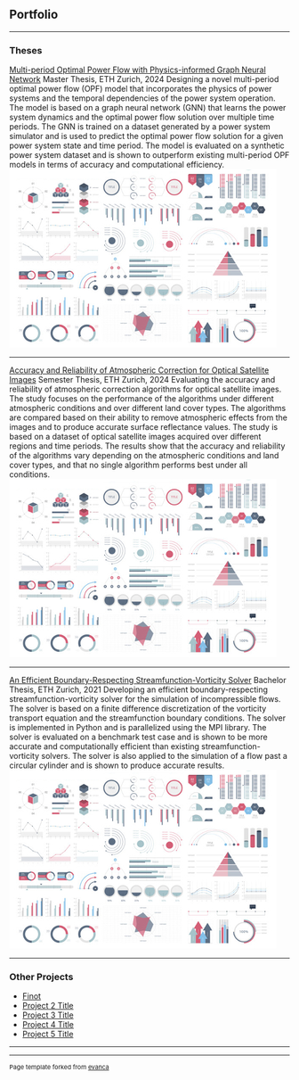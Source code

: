 ## Portfolio

---

### Theses 

[Multi-period Optimal Power Flow with Physics-informed Graph Neural Network](/sample_page)
Master Thesis, ETH Zurich, 2024
Designing a novel multi-period optimal power flow (OPF) model that incorporates the physics of power systems and the temporal dependencies of the power system operation. The model is based on a graph neural network (GNN) that learns the power system dynamics and the optimal power flow solution over multiple time periods. The GNN is trained on a dataset generated by a power system simulator and is used to predict the optimal power flow solution for a given power system state and time period. The model is evaluated on a synthetic power system dataset and is shown to outperform existing multi-period OPF models in terms of accuracy and computational efficiency.
<img src="images/dummy_thumbnail.jpg?raw=true"/>

---
[Accuracy and Reliability of Atmospheric Correction for Optical Satellite Images](/pdf/sample_presentation.pdf)
Semester Thesis, ETH Zurich, 2024
Evaluating the accuracy and reliability of atmospheric correction algorithms for optical satellite images. The study focuses on the performance of the algorithms under different atmospheric conditions and over different land cover types. The algorithms are compared based on their ability to remove atmospheric effects from the images and to produce accurate surface reflectance values. The study is based on a dataset of optical satellite images acquired over different regions and time periods. The results show that the accuracy and reliability of the algorithms vary depending on the atmospheric conditions and land cover types, and that no single algorithm performs best under all conditions.
<img src="images/dummy_thumbnail.jpg?raw=true"/>

---
[An Efficient Boundary-Respecting Streamfunction-Vorticity Solver](http://example.com/)
Bachelor Thesis, ETH Zurich, 2021
Developing an efficient boundary-respecting streamfunction-vorticity solver for the simulation of incompressible flows. The solver is based on a finite difference discretization of the vorticity transport equation and the streamfunction boundary conditions. The solver is implemented in Python and is parallelized using the MPI library. The solver is evaluated on a benchmark test case and is shown to be more accurate and computationally efficient than existing streamfunction-vorticity solvers. The solver is also applied to the simulation of a flow past a circular cylinder and is shown to produce accurate results.
<img src="images/dummy_thumbnail.jpg?raw=true"/>

---

### Other Projects

- [Finot](http://example.com/)
- [Project 2 Title](http://example.com/)
- [Project 3 Title](http://example.com/)
- [Project 4 Title](http://example.com/)
- [Project 5 Title](http://example.com/)

---




---
<p style="font-size:11px">Page template forked from <a href="https://github.com/evanca/quick-portfolio">evanca</a></p>
<!-- Remove above link if you don't want to attibute -->
